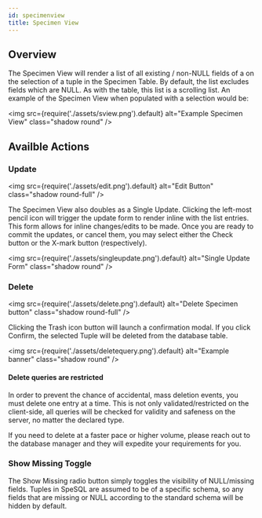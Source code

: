```yaml
---
id: specimenview
title: Specimen View
---
```


## Overview

The Specimen View will render a list of all existing / non-NULL fields of a on the selection of a tuple in the Specimen Table. By default, the list excludes fields which are NULL. As with the table, this list is a scrolling list. An example of the Specimen View when populated with a selection would be:

<img
src={require('./assets/sview.png').default}
alt="Example Specimen View"
class="shadow round"
/>

## Availble Actions

### Update

<img
src={require('./assets/edit.png').default}
alt="Edit Button"
class="shadow round-full"
/>

The Specimen View also doubles as a Single Update. Clicking the left-most pencil icon will trigger the update form to render inline with the list entries. This form allows for inline changes/edits to be made. Once you are ready to commit the updates, or cancel them, you may select either the Check button or the X-mark button (respectively).

<img
src={require('./assets/singleupdate.png').default}
alt="Single Update Form"
class="shadow round"
/>

### Delete

<img
src={require('./assets/delete.png').default}
alt="Delete Specimen button"
class="shadow round-full"
/>

Clicking the Trash icon button will launch a confirmation modal. If you click Confirm, the selected Tuple will be deleted from the database table.

<img
src={require('./assets/deletequery.png').default}
alt="Example banner"
class="shadow round"
/>

#### Delete queries are restricted

In order to prevent the chance of accidental, mass deletion events, you must delete one entry at a time. This is not only validated/restricted on the client-side, all queries will be checked for validity and safeness on the server, no matter the declared type.

If you need to delete at a faster pace or higher volume, please reach out to the database manager and they will expedite your requirements for you.

### Show Missing Toggle

The Show Missing radio button simply toggles the visibility of NULL/missing fields. Tuples in SpeSQL are assumed to be of a specific schema, so any fields that are missing or NULL according to the standard schema will be hidden by default.
